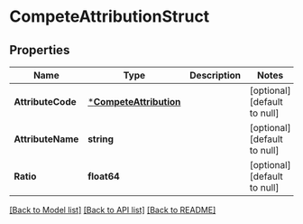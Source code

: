 # CompeteAttributionStruct

## Properties
Name | Type | Description | Notes
------------ | ------------- | ------------- | -------------
**AttributeCode** | [***CompeteAttribution**](CompeteAttribution.md) |  | [optional] [default to null]
**AttributeName** | **string** |  | [optional] [default to null]
**Ratio** | **float64** |  | [optional] [default to null]

[[Back to Model list]](../README.md#documentation-for-models) [[Back to API list]](../README.md#documentation-for-api-endpoints) [[Back to README]](../README.md)


